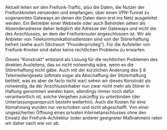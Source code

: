 Aktuell leiten wir den Freifunk-Traffic, also die Daten, die Nutzer der Freifunkknoten versenden und empfangen, über einen VPN-Tunnel zu sogenannten Gateways an denen die Daten dann erst ins Netz ausgeleitet werden. Ein Betreiber einer Webseite oder auch Behörden sehen als Absenderadresse daher lediglich die Adresse der Gateways und nicht die des Anschlusses, an dem der Freifunkrouter angeschlossen ist. Wir als Anbieter von Telekommunikationsdiensten sind von der Störerhaftung befreit (siehe auch Stichwort "Providerprivileg"). Für die Aufsteller von Freifunk-Knoten sind daher keine rechtlichen Probleme zu erwarten.

Dieses "Konstrukt" entstand als Lösung für die rechtlichen Problemen des direkten Ausleitens, das so nicht notwendig wäre, wenn es die Störerhaftung nicht gäbe. Auch mit der kürzlichen Änderung des § 8 Telemediengesetz (oftmals sogar als Abschaffung der Störerhaftung betitelt, was es aber de facto nicht war) sehen wir dieses Konstrukt als notwendig, da der Anschlussinhaber nun zwar nicht mehr als Störer in Haftung genommen werden kann, allerdings immer noch dafür verantwortlich ist, solche Vergehen zukünftig zu unterbinden (der Unterlassungsanspruch besteht weiterhin). Auch die Kosten für eine Abmahnung wurden nur verschoben und nicht abgeschafft. Von einer ungesicherten Öffnung eines privaten Internetanschlusses ohne den Einsatz der Freifunk-Achitektur (oder anderer geeigneter Maßnahmen) raten wir daher nach wie vor ab.
